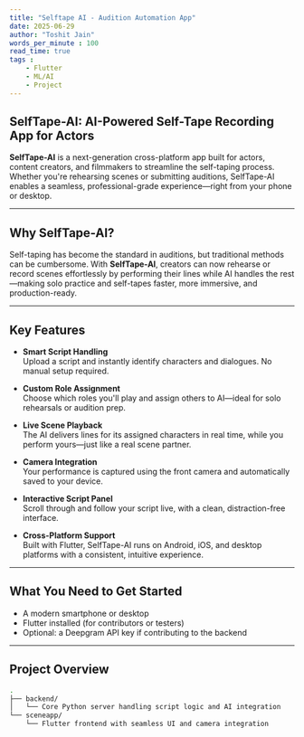 ```yaml
---
title: "Selftape AI - Audition Automation App"
date: 2025-06-29
author: "Toshit Jain"
words_per_minute : 100
read_time: true
tags :
    - Flutter
    - ML/AI
    - Project
---
```


## SelfTape-AI: AI-Powered Self-Tape Recording App for Actors

**SelfTape-AI** is a next-generation cross-platform app built for actors, content creators, and filmmakers to streamline the self-taping process. Whether you're rehearsing scenes or submitting auditions, SelfTape-AI enables a seamless, professional-grade experience—right from your phone or desktop.

---

## Why SelfTape-AI?

Self-taping has become the standard in auditions, but traditional methods can be cumbersome. With **SelfTape-AI**, creators can now rehearse or record scenes effortlessly by performing their lines while AI handles the rest—making solo practice and self-tapes faster, more immersive, and production-ready.

---

## Key Features

- **Smart Script Handling**  
  Upload a script and instantly identify characters and dialogues. No manual setup required.

- **Custom Role Assignment**  
  Choose which roles you'll play and assign others to AI—ideal for solo rehearsals or audition prep.

- **Live Scene Playback**  
  The AI delivers lines for its assigned characters in real time, while you perform yours—just like a real scene partner.

- **Camera Integration**  
  Your performance is captured using the front camera and automatically saved to your device.

- **Interactive Script Panel**  
  Scroll through and follow your script live, with a clean, distraction-free interface.

- **Cross-Platform Support**  
  Built with Flutter, SelfTape-AI runs on Android, iOS, and desktop platforms with a consistent, intuitive experience.

---

## What You Need to Get Started

- A modern smartphone or desktop  
- Flutter installed (for contributors or testers)  
- Optional: a Deepgram API key if contributing to the backend  

---

## Project Overview

```bash
.
├── backend/
│   └── Core Python server handling script logic and AI integration
└── sceneapp/
    └── Flutter frontend with seamless UI and camera integration
```